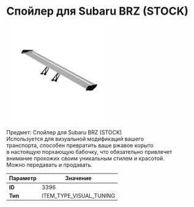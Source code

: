 # Спойлер для Subaru BRZ (STOCK)

![Item Image](../img/3396.webp?raw=true)

Предмет: Спойлер для Subaru BRZ (STOCK)<br>Используется для визуальной модификаций вашего<br>транспорта, способен превратить ваше ржавое корыто<br>в настоящую порхающую бабочку, что обязательно привлечет<br>внимание прохожих своим уникальным стилем и красотой.<br>Можно передавать и продавать.


| Параметр | Значение |
|----------|----------|
| **ID** | 3396 |
| **Тип** | ITEM_TYPE_VISUAL_TUNING |

